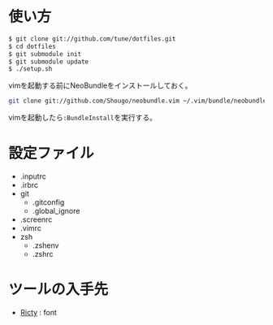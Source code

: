 # 使い方
```bash
$ git clone git://github.com/tune/dotfiles.git
$ cd dotfiles
$ git submodule init
$ git submodule update
$ ./setup.sh
```

vimを起動する前にNeoBundleをインストールしておく。
```bash
git clone git://github.com/Shougo/neobundle.vim ~/.vim/bundle/neobundle.vim
```

vimを起動したら`:BundleInstall`を実行する。


# 設定ファイル

* .inputrc
* .irbrc
* git
    * .gitconfig
    * .global_ignore
* .screenrc
* .vimrc
* zsh
    * .zshenv
    * .zshrc

# ツールの入手先

* [Ricty](https://github.com/yascentur/Ricty) : font
